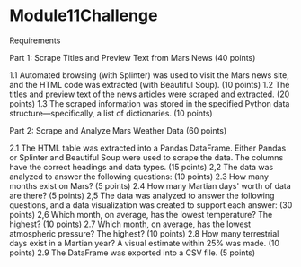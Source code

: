 # Module11Challenge

Requirements

Part 1: Scrape Titles and Preview Text from Mars News (40 points)

1.1 Automated browsing (with Splinter) was used to visit the Mars news site, and the HTML code was extracted (with Beautiful Soup). (10 points)
1.2 The titles and preview text of the news articles were scraped and extracted. (20 points)
1.3 The scraped information was stored in the specified Python data structure—specifically, a list of dictionaries. (10 points)

Part 2: Scrape and Analyze Mars Weather Data (60 points)

2.1 The HTML table was extracted into a Pandas DataFrame. Either Pandas or Splinter and Beautiful Soup were used to scrape the data. 
    The columns have the correct headings and data types. (15 points)
2,2 The data was analyzed to answer the following questions: (10 points)
2.3 How many months exist on Mars? (5 points)
2.4 How many Martian days' worth of data are there? (5 points)
2,5 The data was analyzed to answer the following questions, and a data visualization was created to support each answer: (30 points)
2,6 Which month, on average, has the lowest temperature? The highest? (10 points)
2.7 Which month, on average, has the lowest atmospheric pressure? The highest? (10 points)
2.8 How many terrestrial days exist in a Martian year? A visual estimate within 25% was made. (10 points)
2.9 The DataFrame was exported into a CSV file. (5 points)
